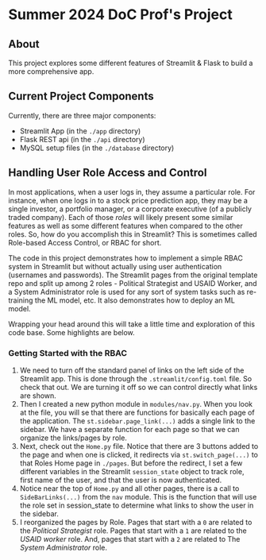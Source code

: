 # Summer 2024 DoC Prof's Project

## About

This project explores some different features of Streamlit & Flask to build a more comprehensive app. 

## Current Project Components

Currently, there are three major components:
- Streamlit App (in the `./app` directory)
- Flask REST api (in the `./api` directory)
- MySQL setup files (in the `./database` directory)

## Handling User Role Access and Control

In most applications, when a user logs in, they assume a particular role.  For instance, when one logs in to a stock price prediction app, they may be a single investor, a portfolio manager, or a corporate executive (of a publicly traded company).  Each of those *roles* will likely present some similar features as well as some different features when compared to the other roles. So, how do you accomplish this in Streamlit?  This is sometimes called Role-based Access Control, or RBAC for short. 

The code in this project demonstrates how to implement a simple RBAC system in Streamlit but without actually using user authentication (usernames and passwords).  The Streamlit pages from the original template repo and split up among 2 roles - Political Strategist and USAID Worker, and a System Administrator role is used for any sort of system tasks such as re-training the ML model, etc. It also demonstrates how to deploy an ML model. 

Wrapping your head around this will take a little time and exploration of this code base.  Some highlights are below. 

### Getting Started with the RBAC 
1. We need to turn off the standard panel of links on the left side of the Streamlit app. This is done through the `.streamlit/config.toml` file.  So check that out. We are turning it off so we can control directly what links are shown. 
1. Then I created a new python module in `modules/nav.py`.  When you look at the file, you will se that there are functions for basically each page of the application. The `st.sidebar.page_link(...)` adds a single link to the sidebar. We have a separate function for each page so that we can organize the links/pages by role. 
1. Next, check out the `Home.py` file. Notice that there are 3 buttons added to the page and when one is clicked, it redirects via `st.switch_page(...)` to that Roles Home page in `./pages`.  But before the redirect, I set a few different variables in the Streamlit `session_state` object to track role, first name of the user, and that the user is now authenticated.  
1. Notice near the top of `Home.py` and all other pages, there is a call to `SideBarLinks(...)` from the `nav` module.  This is the function that will use the role set in session_state to determine what links to show the user in the sidebar. 
1. I reorganized the pages by Role.  Pages that start with a `0` are related to the *Political Strategist* role.  Pages that start with a `1` are related to the *USAID worker* role.  And, pages that start with a `2` are related to The *System Administrator* role. 




 